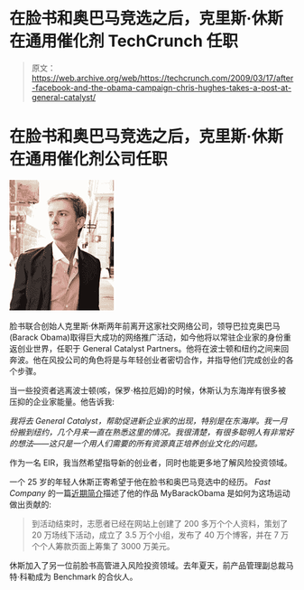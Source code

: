 # 在脸书和奥巴马竞选之后，克里斯·休斯在通用催化剂 TechCrunch 任职

> 原文：<https://web.archive.org/web/https://techcrunch.com/2009/03/17/after-facebook-and-the-obama-campaign-chris-hughes-takes-a-post-at-general-catalyst/>

# 在脸书和奥巴马竞选之后，克里斯·休斯在通用催化剂公司任职

![](img/6c6a7ab462687690dda8134f7ebd65fc.png)

脸书联合创始人克里斯·休斯两年前离开这家社交网络公司，领导巴拉克奥巴马(Barack Obama)取得巨大成功的网络推广活动，如今他将以常驻企业家的身份重返创业世界，任职于 General Catalyst Partners。他将在波士顿和纽约之间来回奔波。他在风投公司的角色将是与年轻创业者密切合作，并指导他们完成创业的各个步骤。

当一些投资者逃离波士顿(咳，保罗·格拉厄姆)的时候，休斯认为东海岸有很多被压抑的企业家能量。他告诉我:

*我将去 General Catalyst，帮助促进新企业家的出现，特别是在东海岸。我一月份搬到纽约，几个月来一直在熟悉这里的情况。我很清楚，有很多聪明人有非常好的想法——这只是一个用人们需要的所有资源真正培养创业文化的问题。*

作为一名 EIR，我当然希望指导新的创业者，同时也能更多地了解风险投资领域。

一个 25 岁的年轻人休斯正寄希望于他在脸书和奥巴马竞选中的经历。 *Fast Company* 的一篇[近期简介](https://web.archive.org/web/20221203034523/http://www.fastcompany.com/magazine/134/boy-wonder.html)描述了他的作品 MyBarackObama 是如何为这场运动做出贡献的:

> 到活动结束时，志愿者已经在网站上创建了 200 多万个个人资料，策划了 20 万场线下活动，成立了 3.5 万个小组，发布了 40 万个博客，并在 7 万个个人筹款页面上筹集了 3000 万美元。

休斯加入了另一位前脸书高管进入风险投资领域。去年夏天，前产品管理副总裁马特·科勒成为 Benchmark 的合伙人。